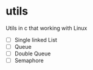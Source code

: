 # utils

Utils in c that working with Linux

- [ ] Single linked List
- [ ] Queue
- [ ] Double Queue
- [ ] Semaphore
